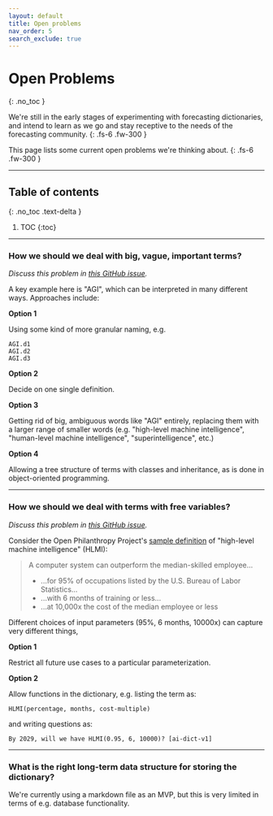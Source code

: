 ```yaml
---
layout: default
title: Open problems
nav_order: 5
search_exclude: true
---
```


# Open Problems
{: .no_toc }

We're still in the early stages of experimenting with forecasting dictionaries,
and intend to learn as we go and stay receptive to the needs of the forecasting community.
{: .fs-6 .fw-300 }

This page lists some current open problems we're thinking about.
{: .fs-6 .fw-300 }

___

## Table of contents
{: .no_toc .text-delta }

1. TOC
{:toc}

___

### How we should we deal with big, vague, important terms?

*Discuss this problem in [this GitHub issue](https://github.com/parallel-forecast/AI-dict/issues/3).*

A key example here is "AGI", which can be interpreted in many different ways.
Approaches include:

**Option 1**

Using some kind of more granular naming, e.g.

```
AGI.d1
AGI.d2
AGI.d3
```

**Option 2**

Decide on one single definition.

**Option 3**

Getting rid of big, ambiguous words like "AGI" entirely, replacing them with a larger
range of smaller words (e.g. "high-level machine intelligence", "human-level machine intelligence", "superintelligence", etc.)

**Option 4**

Allowing a tree structure of terms with classes and inheritance, as is done in
object-oriented programming.

___

### How we should we deal with terms with free variables?

*Discuss this problem in [this GitHub issue]().*

Consider the Open Philanthropy Project's [sample definition](https://www.openphilanthropy.org/focus/global-catastrophic-risks/potential-risks-advanced-artificial-intelligence/ai-timelines#What_are_we_trying_to_forecast) of "high-level machine
intelligence" (HLMI):

> A computer system can outperform the median-skilled employee...
> * ...for 95% of occupations listed by the U.S. Bureau of Labor Statistics...
> * ...with 6 months of training or less...
> * ...at 10,000x the cost of the median employee or less

Different choices of input parameters (95%, 6 months, 10000x) can
capture very different things,

**Option 1**

Restrict all future use cases to a particular parameterization.

**Option 2**

Allow functions in the dictionary, e.g. listing the term as:

```
HLMI(percentage, months, cost-multiple)
```

and writing questions as:

```
By 2029, will we have HLMI(0.95, 6, 10000)? [ai-dict-v1]
```
___

### What is the right long-term data structure for storing the dictionary?

We're currently using a markdown file as an MVP, but this is very limited in
terms of e.g. database functionality.
